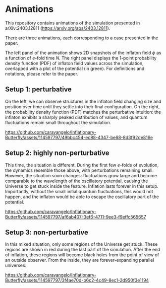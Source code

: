 # Animations

This repository contains animations of the simulation presented in arXiv:2403.12811 (https://arxiv.org/abs/2403.12811).

There are three animations, each corresponding to a case presented in the paper.

The left panel of the animation shows 2D snapshots of the inflaton field $\phi$ as a function of $e$-fold time $N$. The right panel displays the 1-point probability density function (PDF) of inflaton field values across the simulation, overlapped with a plot of the potential (in green). For definitions and notations, please refer to the paper.

## Setup 1: perturbative

On the left, we can observe structures in the inflaton field changing size and position over time until they settle into their final configuration. On the right, the probability density function (PDF) matches the perturbative intuition: the inflaton exhibits a sharply peaked distribution of values, and quantum fluctuations remain small throughout the simulation.

https://github.com/caravangelo/Inflationary-Butterfly/assets/114597797/49bbc454-ec88-4347-be68-8d3f92de816e

## Setup 2: highly non-perturbative

This time, the situation is different. During the first few $e$-folds of evolution, the dynamics resemble those above, with perturbations remaining small. However, the situation soon changes: fluctuations grow large and become comparable to the wavelength of the oscillatory potential, causing the Universe to get stuck inside the feature. Inflation lasts forever in this setup. Importantly, without the small initial quantum fluctuations, this would not happen, and the inflaton would be able to escape the oscillatory part of the potential.

https://github.com/caravangelo/Inflationary-Butterfly/assets/114597797/af6ab407-3ef6-4711-9ee3-f9effc565657

## Setup 3: non-perturbative

In this mixed situation, only some regions of the Universe get stuck. These regions are shown in red during the last part of the simulation. After the end of inflation, these regions will become black holes from the point of view of an outside observer. From the inside, they are forever-expanding parallel universes.

https://github.com/caravangelo/Inflationary-Butterfly/assets/114597797/3f4ae70d-b6c2-4c49-8ec1-2d950f3e1194








